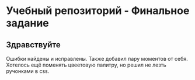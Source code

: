 # Учебный репозиторий - Финальное задание

## Здравствуйте
Ошибки найдены и исправлены. Также добавил пару моментов от себя. Хотелось ещё поменять цвеетовую палитру, но решил не лезть ручонками в css.
